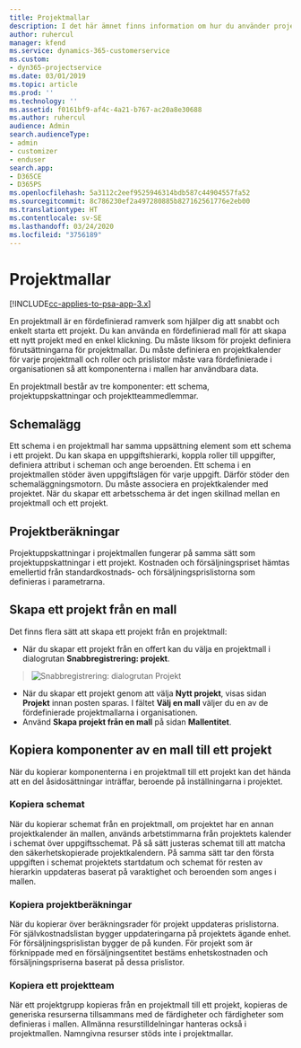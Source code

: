 ```yaml
---
title: Projektmallar
description: I det här ämnet finns information om hur du använder projektmallar för att snabbkonfigurera projekt.
author: ruhercul
manager: kfend
ms.service: dynamics-365-customerservice
ms.custom:
- dyn365-projectservice
ms.date: 03/01/2019
ms.topic: article
ms.prod: ''
ms.technology: ''
ms.assetid: f0161bf9-af4c-4a21-b767-ac20a8e30688
ms.author: ruhercul
audience: Admin
search.audienceType:
- admin
- customizer
- enduser
search.app:
- D365CE
- D365PS
ms.openlocfilehash: 5a3112c2eef9525946314bdb587c44904557fa52
ms.sourcegitcommit: 8c786230ef2a497280885b827162561776e2eb00
ms.translationtype: HT
ms.contentlocale: sv-SE
ms.lasthandoff: 03/24/2020
ms.locfileid: "3756189"
---
```

# <a name="project-templates"></a>Projektmallar 

[!INCLUDE[cc-applies-to-psa-app-3.x](../includes/cc-applies-to-psa-app-3x.md)]

En projektmall är en fördefinierad ramverk som hjälper dig att snabbt och enkelt starta ett projekt. Du kan använda en fördefinierad mall för att skapa ett nytt projekt med en enkel klickning. Du måste liksom för projekt definiera förutsättningarna för projektmallar. Du måste definiera en projektkalender för varje projektmall och roller och prislistor måste vara fördefinierade i organisationen så att komponenterna i mallen har användbara data.

En projektmall består av tre komponenter: ett schema, projektuppskattningar och projektteammedlemmar.

## <a name="schedule"></a>Schemalägg

Ett schema i en projektmall har samma uppsättning element som ett schema i ett projekt. Du kan skapa en uppgiftshierarki, koppla roller till uppgifter, definiera attribut i scheman och ange beroenden. Ett schema i en projektmallen stöder även uppgiftslägen för varje uppgift. Därför stöder den schemaläggningsmotorn. Du måste associera en projektkalender med projektet. När du skapar ett arbetsschema är det ingen skillnad mellan en projektmall och ett projekt.

## <a name="project-estimates"></a>Projektberäkningar

Projektuppskattningar i projektmallen fungerar på samma sätt som projektuppskattningar i ett projekt. Kostnaden och försäljningspriset hämtas emellertid från standardkostnads- och försäljningsprislistorna som definieras i parametrarna.

## <a name="creating-a-project-from-a-template"></a>Skapa ett projekt från en mall
 
Det finns flera sätt att skapa ett projekt från en projektmall:

- När du skapar ett projekt från en offert kan du välja en projektmall i dialogrutan **Snabbregistrering: projekt**.

> ![Snabbregistrering: dialogrutan Projekt](media/project-11.png)

- När du skapar ett projekt genom att välja **Nytt projekt**, visas sidan **Projekt** innan posten sparas. I fältet **Välj en mall** väljer du en av de fördefinierade projektmallarna i organisationen.
- Använd **Skapa projekt från en mall** på sidan **Mallentitet**.

## <a name="copying-components-of-template-to-project"></a>Kopiera komponenter av en mall till ett projekt

När du kopierar komponenterna i en projektmall till ett projekt kan det hända att en del åsidosättningar inträffar, beroende på inställningarna i projektet.

### <a name="copying-the-schedule"></a>Kopiera schemat

När du kopierar schemat från en projektmall, om projektet har en annan projektkalender än mallen, används arbetstimmarna från projektets kalender i schemat över uppgiftsschemat. På så sätt justeras schemat till att matcha den säkerhetskopierade projektkalendern. På samma sätt tar den första uppgiften i schemat projektets startdatum och schemat för resten av hierarkin uppdateras baserat på varaktighet och beroenden som anges i mallen. 

### <a name="copying-project-estimates"></a>Kopiera projektberäkningar 

När du kopierar över beräkningsrader för projekt uppdateras prislistorna. För självkostnadslistan bygger uppdateringarna på projektets ägande enhet. För försäljningsprislistan bygger de på kunden. För projekt som är förknippade med en försäljningsentitet bestäms enhetskostnaden och försäljningspriserna baserat på dessa prislistor.

### <a name="copying-a-project-team"></a>Kopiera ett projektteam

När ett projektgrupp kopieras från en projektmall till ett projekt, kopieras de generiska resurserna tillsammans med de färdigheter och färdigheter som definieras i mallen. Allmänna resurstilldelningar hanteras också i projektmallen. Namngivna resurser stöds inte i projektmallar.
